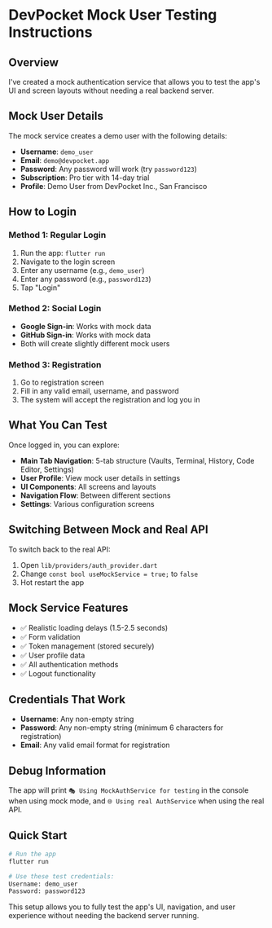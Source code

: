 # DevPocket Mock User Testing Instructions

## Overview
I've created a mock authentication service that allows you to test the app's UI and screen layouts without needing a real backend server.

## Mock User Details
The mock service creates a demo user with the following details:
- **Username**: `demo_user`
- **Email**: `demo@devpocket.app`
- **Password**: Any password will work (try `password123`)
- **Subscription**: Pro tier with 14-day trial
- **Profile**: Demo User from DevPocket Inc., San Francisco

## How to Login

### Method 1: Regular Login
1. Run the app: `flutter run`
2. Navigate to the login screen
3. Enter any username (e.g., `demo_user`)
4. Enter any password (e.g., `password123`)
5. Tap "Login"

### Method 2: Social Login
- **Google Sign-in**: Works with mock data
- **GitHub Sign-in**: Works with mock data
- Both will create slightly different mock users

### Method 3: Registration
1. Go to registration screen
2. Fill in any valid email, username, and password
3. The system will accept the registration and log you in

## What You Can Test
Once logged in, you can explore:
- **Main Tab Navigation**: 5-tab structure (Vaults, Terminal, History, Code Editor, Settings)
- **User Profile**: View mock user details in settings
- **UI Components**: All screens and layouts
- **Navigation Flow**: Between different sections
- **Settings**: Various configuration screens

## Switching Between Mock and Real API
To switch back to the real API:
1. Open `lib/providers/auth_provider.dart`
2. Change `const bool useMockService = true;` to `false`
3. Hot restart the app

## Mock Service Features
- ✅ Realistic loading delays (1.5-2.5 seconds)
- ✅ Form validation
- ✅ Token management (stored securely)
- ✅ User profile data
- ✅ All authentication methods
- ✅ Logout functionality

## Credentials That Work
- **Username**: Any non-empty string
- **Password**: Any non-empty string (minimum 6 characters for registration)
- **Email**: Any valid email format for registration

## Debug Information
The app will print `🎭 Using MockAuthService for testing` in the console when using mock mode, and `🌐 Using real AuthService` when using the real API.

## Quick Start
```bash
# Run the app
flutter run

# Use these test credentials:
Username: demo_user
Password: password123
```

This setup allows you to fully test the app's UI, navigation, and user experience without needing the backend server running.